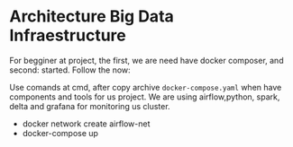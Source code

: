 # Architecture Big Data Infraestructure

For begginer at project, the first, we are need have docker composer, and second: started. Follow the now:

Use comands at cmd, after copy archive `docker-compose.yaml` when have components and tools for us project. We are using airflow,python, spark, delta and grafana for monitoring us cluster.

- docker network create airflow-net
- docker-compose up
